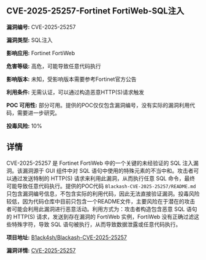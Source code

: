 ## CVE-2025-25257-Fortinet FortiWeb-SQL注入

**漏洞编号:** CVE-2025-25257

**漏洞类型:** SQL注入

**影响应用:** Fortinet FortiWeb

**危害等级:** 高危，可能导致任意代码执行

**影响版本:** 未知，受影响版本需要参考Fortinet官方公告

**利用条件:** 无需认证，可以通过构造恶意HTTP(S)请求触发

**POC 可用性:** 部分可用。提供的POC仅仅包含漏洞编号，没有实际的漏洞利用代码，需要进一步研究。

**投毒风险:** 10%

## 详情

CVE-2025-25257 是 Fortinet FortiWeb 中的一个关键的未经验证的 SQL 注入漏洞。该漏洞源于 GUI 组件中对 SQL 语句中使用的特殊元素的不当中和。攻击者可以通过发送特制的 HTTP(S) 请求来利用此漏洞，从而执行任意 SQL 命令，最终可能导致任意代码执行。提供的POC代码 `Blackash-CVE-2025-25257/README.md` 只包含漏洞编号信息，不包含实际的利用代码，因此无法直接验证漏洞。投毒风险较低，因为代码仓库中目前只包含一个README文件，主要风险在于潜在的攻击者可能会利用此漏洞进行恶意活动。利用方式为：攻击者构造包含恶意 SQL 语句的 HTTP(S) 请求，发送到存在漏洞的 FortiWeb 实例，FortiWeb 没有正确过滤这些特殊字符，导致 SQL 语句被执行，从而导致数据泄露或任意代码执行。

**项目地址:** [B1ack4sh/Blackash-CVE-2025-25257](https://github.com/B1ack4sh/Blackash-CVE-2025-25257)

**漏洞详情:** [CVE-2025-25257](https://nvd.nist.gov/vuln/detail/CVE-2025-25257)
